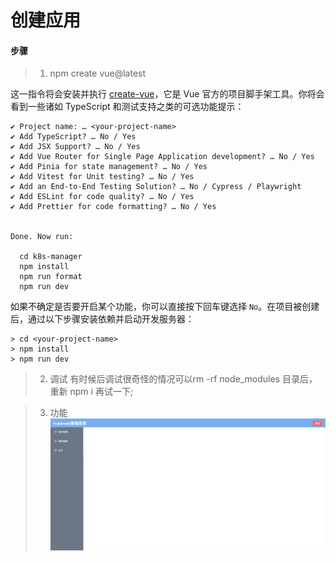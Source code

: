 # 创建应用



####  步骤

> 1. npm create vue@latest

这一指令将会安装并执行 [create-vue](https://github.com/vuejs/create-vue)，它是 Vue 官方的项目脚手架工具。你将会看到一些诸如 TypeScript 和测试支持之类的可选功能提示：

```
✔ Project name: … <your-project-name>
✔ Add TypeScript? … No / Yes
✔ Add JSX Support? … No / Yes
✔ Add Vue Router for Single Page Application development? … No / Yes
✔ Add Pinia for state management? … No / Yes
✔ Add Vitest for Unit testing? … No / Yes
✔ Add an End-to-End Testing Solution? … No / Cypress / Playwright
✔ Add ESLint for code quality? … No / Yes
✔ Add Prettier for code formatting? … No / Yes


Done. Now run:

  cd k8s-manager
  npm install
  npm run format
  npm run dev

```

如果不确定是否要开启某个功能，你可以直接按下回车键选择 `No`。在项目被创建后，通过以下步骤安装依赖并启动开发服务器：

```
> cd <your-project-name>
> npm install
> npm run dev
```

> 2. 调试
 有时候后调试很奇怪的情况可以rm -rf node_modules 目录后，重新 npm i 再试一下;


> 3. 功能
![Alt text](./docs/image.png)
